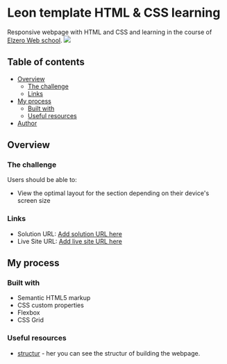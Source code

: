 # Leon template HTML & CSS learning

Responsive webpage with HTML and CSS and learning in the course of [Elzero Web school](https://github.com/ElzeroWebSchool).
![](./images/screenshot.png)

## Table of contents

- [Overview](#overview)
  - [The challenge](#the-challenge)
  - [Links](#links)
- [My process](#my-process)
  - [Built with](#built-with)
  - [Useful resources](#useful-resources)
- [Author](#author)


## Overview

### The challenge

Users should be able to:

- View the optimal layout for the section depending on their device's screen size

### Links

- Solution URL: [Add solution URL here](https://your-solution-url.com)
- Live Site URL: [Add live site URL here](https://your-live-site-url.com)

## My process

### Built with

- Semantic HTML5 markup
- CSS custom properties
- Flexbox
- CSS Grid

### Useful resources

- [structur](https://www.youtube.com/playlist?list=PLDoPjvoNmBAzHSjcR-HnW9tnxyuye8KbF) - her you can see the structur of building the webpage. 

